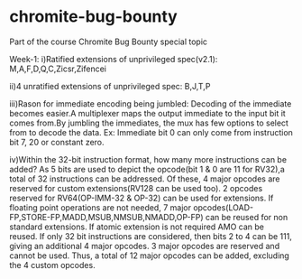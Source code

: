 # chromite-bug-bounty
Part of the course Chromite Bug Bounty special topic

Week-1:
i)Ratified extensions of unprivileged spec(v2.1):
M,A,F,D,Q,C,Zicsr,Zifencei

ii)4 unratified extensions of unprivileged spec:
B,J,T,P

iii)Rason for immediate encoding being jumbled:
Decoding of the immediate becomes easier.A multiplexer maps the output immediate to the input bit it comes from.By jumbling the immediates, the mux has few options to select from to decode the data.
Ex: Immediate bit 0 can only come from instruction bit 7, 20 or constant zero.

iv)Within the 32-bit instruction format, how many more instructions can be added?
As 5 bits are used to depict the opcode(bit 1 & 0 are 11 for RV32),a total of 32 instructions can be addressed.
Of these, 4 major opcodes are reserved for custom extensions(RV128 can be used too).
2 opcodes reserved for RV64(OP-IMM-32 &  OP-32) can be used for extensions.
If floating point operations are not needed, 7 major opcodes(LOAD-FP,STORE-FP,MADD,MSUB,NMSUB,NMADD,OP-FP) can be reused for non standard extensions.
If atomic extension is not required AMO can be reused.
If only 32 bit instructions are considered, then bits 2 to 4 can be 111, giving an additional 4 major opcodes.
3 major opcodes are reserved and cannot be used.
Thus, a total of 12 major opcodes can be added, excluding the 4 custom opcodes.


